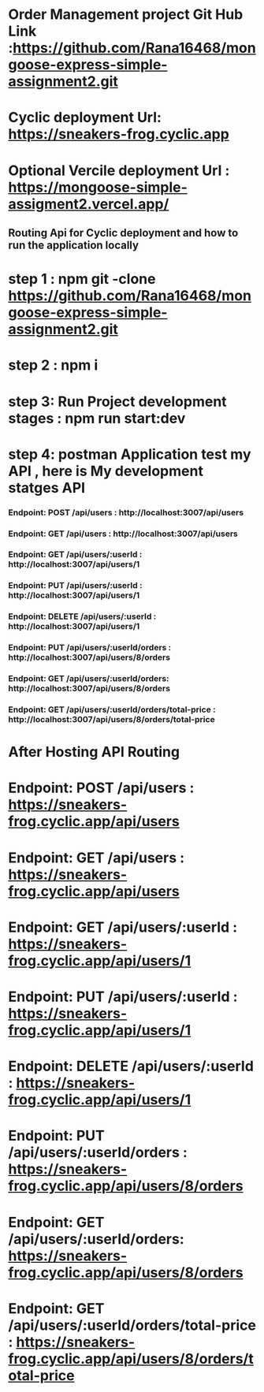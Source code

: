# Order Management project Git Hub Link :https://github.com/Rana16468/mongoose-express-simple-assignment2.git
# Cyclic deployment Url: https://sneakers-frog.cyclic.app
# Optional Vercile deployment Url : https://mongoose-simple-assigment2.vercel.app/
## Routing Api for Cyclic deployment and how to run the application locally
# step 1 : npm git -clone https://github.com/Rana16468/mongoose-express-simple-assignment2.git
# step 2 : npm i
# step 3: Run Project development stages : npm run start:dev
# step 4: postman Application test my API , here is My development statges API
  ### Endpoint: POST /api/users : http://localhost:3007/api/users
  ### Endpoint: GET /api/users : http://localhost:3007/api/users
  ### Endpoint: GET /api/users/:userId : http://localhost:3007/api/users/1
  ### Endpoint: PUT /api/users/:userId : http://localhost:3007/api/users/1
  ### Endpoint: DELETE /api/users/:userId : http://localhost:3007/api/users/1
  ### Endpoint: PUT /api/users/:userId/orders : http://localhost:3007/api/users/8/orders
  ### Endpoint: GET /api/users/:userId/orders: http://localhost:3007/api/users/8/orders
  ### Endpoint: GET /api/users/:userId/orders/total-price : http://localhost:3007/api/users/8/orders/total-price



# After Hosting API Routing 

# Endpoint: POST /api/users : https://sneakers-frog.cyclic.app/api/users
# Endpoint: GET /api/users : https://sneakers-frog.cyclic.app/api/users
# Endpoint: GET /api/users/:userId : https://sneakers-frog.cyclic.app/api/users/1
# Endpoint: PUT /api/users/:userId : https://sneakers-frog.cyclic.app/api/users/1
# Endpoint: DELETE /api/users/:userId : https://sneakers-frog.cyclic.app/api/users/1
# Endpoint: PUT /api/users/:userId/orders : https://sneakers-frog.cyclic.app/api/users/8/orders
# Endpoint: GET /api/users/:userId/orders: https://sneakers-frog.cyclic.app/api/users/8/orders
# Endpoint: GET /api/users/:userId/orders/total-price : https://sneakers-frog.cyclic.app/api/users/8/orders/total-price